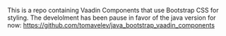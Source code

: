This is a repo containing Vaadin Components that use Bootstrap CSS for styling. The develolment has been pause in favor of the java version for now: https://github.com/tomavelev/java_bootstrap_vaadin_components